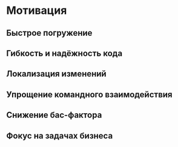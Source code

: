 # Мотивация

## Быстрое погружение

## Гибкость и надёжность кода

## Локализация изменений

## Упрощение командного взаимодействия

## Снижение бас-фактора

## Фокус на задачах бизнеса
